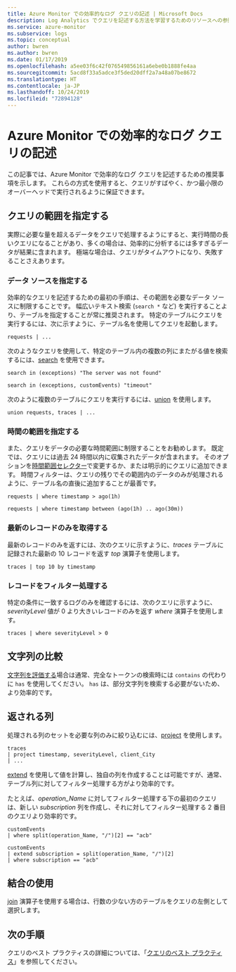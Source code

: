 ```yaml
---
title: Azure Monitor での効率的なログ クエリの記述 | Microsoft Docs
description: Log Analytics でクエリを記述する方法を学習するためのリソースへの参照。
ms.service: azure-monitor
ms.subservice: logs
ms.topic: conceptual
author: bwren
ms.author: bwren
ms.date: 01/17/2019
ms.openlocfilehash: a5ee03f6c42f076549856161a6ebe0b1888fe4aa
ms.sourcegitcommit: 5acd8f33a5adce3f5ded20dff2a7a48a07be8672
ms.translationtype: HT
ms.contentlocale: ja-JP
ms.lasthandoff: 10/24/2019
ms.locfileid: "72894128"
---
```

# <a name="writing-efficient-log-queries-in-azure-monitor"></a>Azure Monitor での効率的なログ クエリの記述
この記事では、Azure Monitor で効率的なログ クエリを記述するための推奨事項を示します。 これらの方式を使用すると、クエリがすばやく、かつ最小限のオーバーヘッドで実行されるように保証できます。

## <a name="scope-your-query"></a>クエリの範囲を指定する
実際に必要な量を超えるデータをクエリで処理するようにすると、実行時間の長いクエリになることがあり、多くの場合は、効率的に分析するには多すぎるデータが結果に含まれます。 極端な場合は、クエリがタイムアウトになり、失敗することさえあります。

### <a name="specify-your-data-source"></a>データ ソースを指定する
効率的なクエリを記述するための最初の手順は、その範囲を必要なデータ ソースに制限することです。 幅広いテキスト検索 (`search *` など) を実行することより、テーブルを指定することが常に推奨されます。 特定のテーブルにクエリを実行するには、次に示すように、テーブル名を使用してクエリを起動します。

``` Kusto
requests | ...
```

次のようなクエリを使用して、特定のテーブル内の複数の列にまたがる値を検索するには、[search](/azure/kusto/query/searchoperator) を使用できます。

``` Kusto
search in (exceptions) "The server was not found"

search in (exceptions, customEvents) "timeout"
```

次のように複数のテーブルにクエリを実行するには、[union](/azure/kusto/query/unionoperator) を使用します。

``` Kusto
union requests, traces | ...
```

### <a name="specify-a-time-range"></a>時間の範囲を指定する
また、クエリをデータの必要な時間範囲に制限することをお勧めします。 既定では、クエリには過去 24 時間以内に収集されたデータが含まれます。 そのオプションを[時間範囲セレクター](get-started-portal.md#select-a-time-range)で変更するか、または明示的にクエリに追加できます。 時間フィルターは、クエリの残りでその範囲内のデータのみが処理されるように、テーブル名の直後に追加することが最善です。

``` Kusto
requests | where timestamp > ago(1h)

requests | where timestamp between (ago(1h) .. ago(30m))
```
   
### <a name="get-only-the-latest-records"></a>最新のレコードのみを取得する

最新のレコードのみを返すには、次のクエリに示すように、*traces* テーブルに記録された最新の 10 レコードを返す *top* 演算子を使用します。

``` Kusto
traces | top 10 by timestamp
```

   
### <a name="filter-records"></a>レコードをフィルター処理する
特定の条件に一致するログのみを確認するには、次のクエリに示すように、_severityLevel_ 値が 0 より大きいレコードのみを返す *where* 演算子を使用します。

``` Kusto
traces | where severityLevel > 0
```



## <a name="string-comparisons"></a>文字列の比較
[文字列を評価する](/azure/kusto/query/datatypes-string-operators)場合は通常、完全なトークンの検索時には `contains` の代わりに `has` を使用してください。 `has` は、部分文字列を検索する必要がないため、より効率的です。

## <a name="returned-columns"></a>返される列

処理される列のセットを必要な列のみに絞り込むには、[project](/azure/kusto/query/projectoperator) を使用します。

``` Kusto
traces 
| project timestamp, severityLevel, client_City 
| ...
```

[extend](/azure/kusto/query/extendoperator) を使用して値を計算し、独自の列を作成することは可能ですが、通常、テーブル列に対してフィルター処理する方がより効率的です。

たとえば、_operation\_Name_ に対してフィルター処理する下の最初のクエリは、新しい _subscription_ 列を作成し、それに対してフィルター処理する 2 番目のクエリより効率的です。

``` Kusto
customEvents 
| where split(operation_Name, "/")[2] == "acb"

customEvents 
| extend subscription = split(operation_Name, "/")[2] 
| where subscription == "acb"
```

## <a name="using-joins"></a>結合の使用
[join](/azure/kusto/query/joinoperator) 演算子を使用する場合は、行数の少ない方のテーブルをクエリの左側として選択します。


## <a name="next-steps"></a>次の手順
クエリのベスト プラクティスの詳細については、「[クエリのベスト プラクティス](/azure/kusto/query/best-practices)」を参照してください。